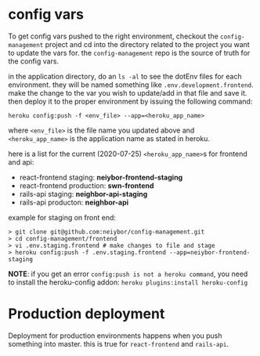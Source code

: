 <!-- TITLE: Deployment -->
<!-- SUBTITLE: how to deploy Neighbor code -->

# config vars
To get config vars pushed to the right environment, checkout the `config-management` project and cd into the directory related to the project you want to update the vars for. the `config-management` repo is the source of truth for the config vars.

in the application directory, do an `ls -al` to see the dotEnv files for each environment. they will be named something like `.env.development.frontend`. make the change to the var you wish to update/add in that file and save it. then deploy it to the proper environment by issuing the following command:

`heroku config:push -f <env_file> --app=<heroku_app_name>`

where `<env_file>` is the file name you updated above and `<heroku_app_name>` is the application name as stated in heroku.

here is a list for the current (2020-07-25) `<heroku_app_name>`s for frontend and api:

* react-frontend staging: **neiybor-frontend-staging**
* react-frontend production: **swn-frontend**
* rails-api staging: **neighbor-api-staging**
* rails-api producton: **neighbor-api**

example for staging on front end:
```
> git clone git@github.com:neiybor/config-management.git
> cd config-management/frontend
> vi .env.staging.frontend # make changes to file and stage
> heroku config:push -f .env.staging.frontend --app=neiybor-frontend-staging
```

**NOTE**: if you get an error `config:push is not a heroku command`, you need to install the heroku-config addon: `heroku plugins:install heroku-config`

# Production deployment
Deployment for production environments happens when you push something into master. this is true for `react-frontend` and `rails-api`. 

